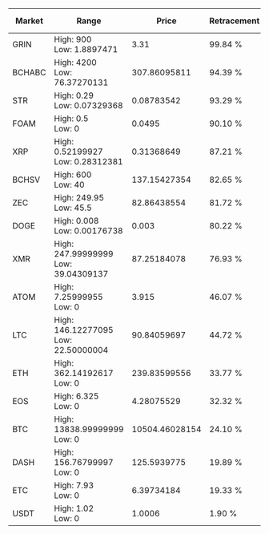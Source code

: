 | Market | Range | Price| Retracement | Doubles to 50% |
| --- | --- | --- | --- | --- |
| GRIN | High: 900<br />Low: 1.8897471 | 3.31 | 99.84 % | 136.24 |
| BCHABC | High: 4200<br />Low: 76.37270131 | 307.86095811 | 94.39 % | 6.95 |
| STR | High: 0.29<br />Low: 0.07329368 | 0.08783542 | 93.29 % | 2.07 |
| FOAM | High: 0.5<br />Low: 0 | 0.0495 | 90.10 % | 5.05 |
| XRP | High: 0.52199927<br />Low: 0.28312381 | 0.31368649 | 87.21 % | 1.28 |
| BCHSV | High: 600<br />Low: 40 | 137.15427354 | 82.65 % | 2.33 |
| ZEC | High: 249.95<br />Low: 45.5 | 82.86438554 | 81.72 % | 1.78 |
| DOGE | High: 0.008<br />Low: 0.00176738 | 0.003 | 80.22 % | 1.63 |
| XMR | High: 247.99999999<br />Low: 39.04309137 | 87.25184078 | 76.93 % | 1.64 |
| ATOM | High: 7.25999955<br />Low: 0 | 3.915 | 46.07 % | 0.00 |
| LTC | High: 146.12277095<br />Low: 22.50000004 | 90.84059697 | 44.72 % | 0.00 |
| ETH | High: 362.14192617<br />Low: 0 | 239.83599556 | 33.77 % | 0.00 |
| EOS | High: 6.325<br />Low: 0 | 4.28075529 | 32.32 % | 0.00 |
| BTC | High: 13838.99999999<br />Low: 0 | 10504.46028154 | 24.10 % | 0.00 |
| DASH | High: 156.76799997<br />Low: 0 | 125.5939775 | 19.89 % | 0.00 |
| ETC | High: 7.93<br />Low: 0 | 6.39734184 | 19.33 % | 0.00 |
| USDT | High: 1.02<br />Low: 0 | 1.0006 | 1.90 % | 0.00 |
